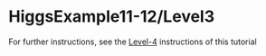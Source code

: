 # HiggsExample11-12/Level3

For further instructions, see the [Level-4](https://github.com/cms-opendata-analyses/HiggsExample20112012/blob/master/README.md#level-4-advanced-full-analysis) instructions of this tutorial

